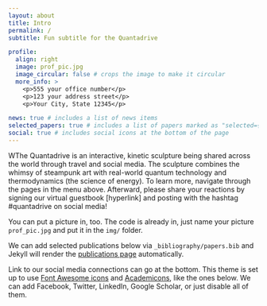```yaml
---
layout: about
title: Intro
permalink: /
subtitle: Fun subtitle for the Quantadrive

profile:
  align: right
  image: prof_pic.jpg
  image_circular: false # crops the image to make it circular
  more_info: >
    <p>555 your office number</p>
    <p>123 your address street</p>
    <p>Your City, State 12345</p>

news: true # includes a list of news items
selected_papers: true # includes a list of papers marked as "selected={true}"
social: true # includes social icons at the bottom of the page
---
```


WThe Quantadrive is an interactive, kinetic sculpture being shared across the world through travel and social media. The sculpture combines the whimsy of steampunk art with real-world quantum technology and thermodynamics (the science of energy). To learn more, navigate through the pages in the menu above. Afterward, please share your reactions by signing our virtual guestbook [hyperlink] and posting with the hashtag #quantadrive on social media!

You can put a picture in, too. The code is already in, just name your picture `prof_pic.jpg` and put it in the `img/` folder.

We can add selected publications below via `_bibliography/papers.bib` and Jekyll will render the [publications page](/al-folio/publications/) automatically.

Link to our social media connections can go at the bottom. This theme is set up to use [Font Awesome icons](https://fontawesome.com/) and [Academicons](https://jpswalsh.github.io/academicons/), like the ones below. We can add Facebook, Twitter, LinkedIn, Google Scholar, or just disable all of them.
